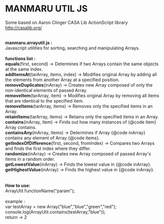 MANMARU UTIL JS
===============

Some based on Aaron Clinger CASA Lib ActionScript library<br>
http://casalib.org/<br><br>

<b>manmaru.arrayutil.js :</b> <br>
Javascript utilities for sorting, searching and manipulating Arrays.<br><br>
<b>functions list :</b><br>
<b>equals</b>(first, second) -> Determines if two Arrays contain the same objects at the same index.<br>
<b>addItemsAt</b>(tarArray, items, index) -> Modifies original Array by adding all the elements from another Array at a specified position.<br>
<b>removeDuplicates</b>(inArray) -> Creates new Array composed of only the non-identical elements of passed Array.<br>
<b>removeItem</b>(tarArray, item) -> Modifies original Array by removing all items that are identical to the specified item.<br>
<b>removeItems</b>(tarArray, items) -> Removes only the specified items in an Array.<br>
<b>retainItems</b>(tarArray, items) -> Retains only the specified items in an Array.<br>
<b>contains</b>(inArray, item) -> Finds out how many instances of {@code item} Array contains.<br>
<b>containsAny</b>(inArray, items) -> Determines if Array {@code inArray} contains any element of Array {@code items}.<br>
<b>getIndexOfDifference</b>(first, second, fromIndex)  -> Compares two Arrays and finds the first index where they differ.<br>
<b>randomize</b>(inArray) -> Creates new Array composed of passed Array's items in a random order.<br>
<b>getLowestValue</b>(inArray) -> Finds the lowest value in {@code inArray}.<br>
<b>getHighestValue</b>(inArray) -> Finds the highest value in {@code inArray}.<br><br><br>
<b>How to use:</b><br>
ArrayUtil.functionName("param");<br>
<br>
example :<br>
var testArray = new Array("blue","blue","green","red");<br>
console.log(ArrayUtil.contains(testArray,"blue"));<br>
return -> 2
